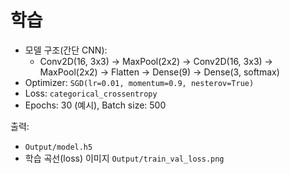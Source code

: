 # 학습

- 모델 구조(간단 CNN):
  - Conv2D(16, 3x3) → MaxPool(2x2) → Conv2D(16, 3x3) → MaxPool(2x2) → Flatten → Dense(9) → Dense(3, softmax)
- Optimizer: `SGD(lr=0.01, momentum=0.9, nesterov=True)`
- Loss: `categorical_crossentropy`
- Epochs: 30 (예시), Batch size: 500

출력:
- `Output/model.h5`
- 학습 곡선(loss) 이미지 `Output/train_val_loss.png`
